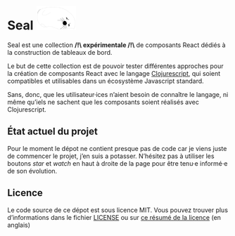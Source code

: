 # Seal ![cute seal logo](react-seal.png "cute seal logo")
Seal est une collection **/!\ expérimentale /!\\** de composants React dédiés
à la construction de tableaux de bord.

Le but de cette collection est de pouvoir tester différentes approches pour la
création de composants React avec le langage [Clojurescript][cljs], qui soient
compatibles et utilisables dans un écosystème Javascript standard.

Sans, donc, que les utilisateur·ices n’aient besoin de connaître le langage,
ni même qu’iels ne sachent que les composants soient réalisés avec
Clojurescript.

## État actuel du projet
Pour le moment le dépot ne contient presque pas de code car je viens juste
de commencer le projet, j’en suis a potasser. N’hésitez pas à utiliser les
boutons *star* et *watch* en haut à droite de la page pour être tenu·e
informé·e de son évolution.  

## Licence
Le code source de ce dépot est sous licence MIT. Vous pouvez trouver plus d’informations dans le fichier [LICENSE](LICENSE) ou sur [ce résumé de la licence](https://choosealicense.com/licenses/mit/) (en anglais)

[cljs]: https://clojurescript.org/
